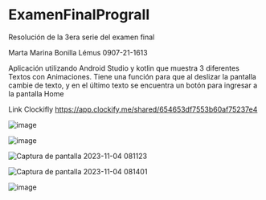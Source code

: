 # ExamenFinalPrograII
Resolución de la 3era serie del examen final

Marta Marina Bonilla Lémus
0907-21-1613

Aplicación utilizando Android Studio y kotlin que muestra 3 diferentes Textos con Animaciones.
Tiene una función para que al deslizar la pantalla cambie de texto, y en el último texto se encuentra un botón para ingresar a la pantalla Home

Link Clockifly
https://app.clockify.me/shared/654653df7553b60af75237e4

![image](https://github.com/Hinata1411/ExamenFinalPrograII/assets/85373964/baf42b3e-cd91-42f5-a7ff-adf8dfbebc6b)


![image](https://github.com/Hinata1411/ExamenFinalPrograII/assets/85373964/86842a05-ad5a-49c9-96ca-e97dea99d547)


![Captura de pantalla 2023-11-04 081123](https://github.com/Hinata1411/ExamenFinalPrograII/assets/85373964/f309331f-74c9-4ae7-9e04-5caf78fed46e)



![Captura de pantalla 2023-11-04 081401](https://github.com/Hinata1411/ExamenFinalPrograII/assets/85373964/f7f044eb-5d0d-46da-a87c-44acd99aa6d8)


![image](https://github.com/Hinata1411/ExamenFinalPrograII/assets/85373964/fbbb9f3f-0816-4f82-af6a-3b73dd6db409)


